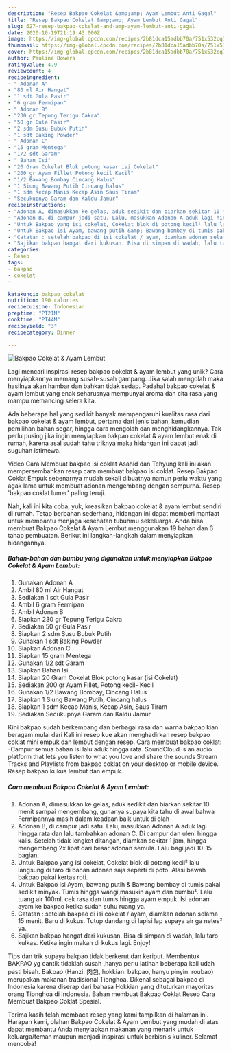```yaml
---
description: "Resep Bakpao Cokelat &amp;amp; Ayam Lembut Anti Gagal"
title: "Resep Bakpao Cokelat &amp;amp; Ayam Lembut Anti Gagal"
slug: 627-resep-bakpao-cokelat-and-amp-ayam-lembut-anti-gagal
date: 2020-10-19T21:19:43.000Z
image: https://img-global.cpcdn.com/recipes/2b81dca15adbb70a/751x532cq70/bakpao-cokelat-ayam-lembut-foto-resep-utama.jpg
thumbnail: https://img-global.cpcdn.com/recipes/2b81dca15adbb70a/751x532cq70/bakpao-cokelat-ayam-lembut-foto-resep-utama.jpg
cover: https://img-global.cpcdn.com/recipes/2b81dca15adbb70a/751x532cq70/bakpao-cokelat-ayam-lembut-foto-resep-utama.jpg
author: Pauline Bowers
ratingvalue: 4.9
reviewcount: 4
recipeingredient:
- " Adonan A"
- "80 ml Air Hangat"
- "1 sdt Gula Pasir"
- "6 gram Fermipan"
- " Adonan B"
- "230 gr Tepung Terigu Cakra"
- "50 gr Gula Pasir"
- "2 sdm Susu Bubuk Putih"
- "1 sdt Baking Powder"
- " Adonan C"
- "15 gram Mentega"
- "1/2 sdt Garam"
- " Bahan Isi"
- "20 Gram Cokelat Blok potong kasar isi Cokelat"
- "200 gr Ayam Fillet Potong kecil Kecil"
- "1/2 Bawang Bombay Cincang Halus"
- "1 Siung Bawang Putih Cincang halus"
- "1 sdm Kecap Manis Kecap Asin Saus Tiram"
- "Secukupnya Garam dan Kaldu Jamur"
recipeinstructions:
- "Adonan A, dimasukkan ke gelas, aduk sedikit dan biarkan sekitar 10 menit sampai mengembang, gunanya supaya kita tahu di awal bahwa Fermipannya masih dalam keadaan baik untuk di olah"
- "Adonan B, di campur jadi satu. Lalu, masukkan Adonan A aduk lagi hingga rata dan lalu tambahkan adonan C. Di campur dan uleni hingga kalis. Setelah tidak lengket ditangan, diamkan sekitar 1 jam, hingga mengembang 2x lipat dari besar adonan semula. Lalu bagi jadi 10-15 bagian."
- "Untuk Bakpao yang isi cokelat, Cokelat blok di potong kecil² lalu langsung di taro di bahan adonan saja seperti di poto. Alasi bawah bakpao pakai kertas roti."
- "Untuk Bakpao isi Ayam, bawang putih &amp; Bawang bombay di tumis pakai sedikit minyak. Tumis hingga wangi,masukin ayam dan bumbu². Lalu tuang air 100ml, cek rasa dan tumis hingga ayam empuk. Isi adonan ayam ke bakpao ketika sudah suhu ruang ya."
- "Catatan : setelah bakpao di isi cokelat / ayam, diamkan adonan selama 15 menit. Baru di kukus. Tutup dandang di lapisi lap supaya air ga netes² ya."
- "Sajikan bakpao hangat dari kukusan. Bisa di simpan di wadah, lalu taro kulkas. Ketika ingin makan di kukus lagi. Enjoy!"
categories:
- Resep
tags:
- bakpao
- cokelat
- 

katakunci: bakpao cokelat  
nutrition: 190 calories
recipecuisine: Indonesian
preptime: "PT21M"
cooktime: "PT44M"
recipeyield: "3"
recipecategory: Dinner

---
```



![Bakpao Cokelat &amp; Ayam Lembut](https://img-global.cpcdn.com/recipes/2b81dca15adbb70a/751x532cq70/bakpao-cokelat-ayam-lembut-foto-resep-utama.jpg)

Lagi mencari inspirasi resep bakpao cokelat &amp; ayam lembut yang unik? Cara menyiapkannya memang susah-susah gampang. Jika salah mengolah maka hasilnya akan hambar dan bahkan tidak sedap. Padahal bakpao cokelat &amp; ayam lembut yang enak seharusnya mempunyai aroma dan cita rasa yang mampu memancing selera kita.

Ada beberapa hal yang sedikit banyak mempengaruhi kualitas rasa dari bakpao cokelat &amp; ayam lembut, pertama dari jenis bahan, kemudian pemilihan bahan segar, hingga cara mengolah dan menghidangkannya. Tak perlu pusing jika ingin menyiapkan bakpao cokelat &amp; ayam lembut enak di rumah, karena asal sudah tahu triknya maka hidangan ini dapat jadi suguhan istimewa.

Video Cara Membuat bakpao isi coklat Asahid dan Tehyung kali ini akan mempersembahkan resep cara membuat bakpao isi coklat. Resep Bakpao Coklat Empuk sebenarnya mudah sekali dibuatnya namun perlu waktu yang agak lama untuk membuat adonan mengembang dengan sempurna. Resep &#39;bakpao coklat lumer&#39; paling teruji.


Nah, kali ini kita coba, yuk, kreasikan bakpao cokelat &amp; ayam lembut sendiri di rumah. Tetap berbahan sederhana, hidangan ini dapat memberi manfaat untuk membantu menjaga kesehatan tubuhmu sekeluarga. Anda bisa membuat Bakpao Cokelat &amp; Ayam Lembut menggunakan 19 bahan dan 6 tahap pembuatan. Berikut ini langkah-langkah dalam menyiapkan hidangannya.

<!--inarticleads1-->

##### Bahan-bahan dan bumbu yang digunakan untuk menyiapkan Bakpao Cokelat &amp; Ayam Lembut:

1. Gunakan  Adonan A
1. Ambil 80 ml Air Hangat
1. Sediakan 1 sdt Gula Pasir
1. Ambil 6 gram Fermipan
1. Ambil  Adonan B
1. Siapkan 230 gr Tepung Terigu Cakra
1. Sediakan 50 gr Gula Pasir
1. Siapkan 2 sdm Susu Bubuk Putih
1. Gunakan 1 sdt Baking Powder
1. Siapkan  Adonan C
1. Siapkan 15 gram Mentega
1. Gunakan 1/2 sdt Garam
1. Siapkan  Bahan Isi
1. Siapkan 20 Gram Cokelat Blok potong kasar (isi Cokelat)
1. Sediakan 200 gr Ayam Fillet, Potong kecil- Kecil
1. Gunakan 1/2 Bawang Bombay, Cincang Halus
1. Siapkan 1 Siung Bawang Putih, Cincang halus
1. Siapkan 1 sdm Kecap Manis, Kecap Asin, Saus Tiram
1. Sediakan Secukupnya Garam dan Kaldu Jamur


Kini bakpao sudah berkembang dan berbagai rasa dan warna bakpao kian beragam mulai dari Kali ini resep kue akan menghadirkan resep bakpao coklat mini empuk dan lembut dengan resep. Cara membuat bakpao coklat: -Campur semua bahan isi lalu aduk hingga rata. SoundCloud is an audio platform that lets you listen to what you love and share the sounds Stream Tracks and Playlists from bakpao coklat on your desktop or mobile device. Resep bakpao kukus lembut dan empuk. 

<!--inarticleads2-->

##### Cara membuat Bakpao Cokelat &amp; Ayam Lembut:

1. Adonan A, dimasukkan ke gelas, aduk sedikit dan biarkan sekitar 10 menit sampai mengembang, gunanya supaya kita tahu di awal bahwa Fermipannya masih dalam keadaan baik untuk di olah
1. Adonan B, di campur jadi satu. Lalu, masukkan Adonan A aduk lagi hingga rata dan lalu tambahkan adonan C. Di campur dan uleni hingga kalis. Setelah tidak lengket ditangan, diamkan sekitar 1 jam, hingga mengembang 2x lipat dari besar adonan semula. Lalu bagi jadi 10-15 bagian.
1. Untuk Bakpao yang isi cokelat, Cokelat blok di potong kecil² lalu langsung di taro di bahan adonan saja seperti di poto. Alasi bawah bakpao pakai kertas roti.
1. Untuk Bakpao isi Ayam, bawang putih &amp; Bawang bombay di tumis pakai sedikit minyak. Tumis hingga wangi,masukin ayam dan bumbu². Lalu tuang air 100ml, cek rasa dan tumis hingga ayam empuk. Isi adonan ayam ke bakpao ketika sudah suhu ruang ya.
1. Catatan : setelah bakpao di isi cokelat / ayam, diamkan adonan selama 15 menit. Baru di kukus. Tutup dandang di lapisi lap supaya air ga netes² ya.
1. Sajikan bakpao hangat dari kukusan. Bisa di simpan di wadah, lalu taro kulkas. Ketika ingin makan di kukus lagi. Enjoy!


Tips dan trik supaya bakpao tidak berkerut dan keriput. Membentuk BAKPAO yg cantik tidaklah susah ,hanya perlu latihan beberapa kali udah pasti bisah. Bakpao (Hanzi: 肉包, hokkian: bakpao, hanyu pinyin: roubao) merupakan makanan tradisional Tionghoa. Dikenal sebagai bakpao di Indonesia karena diserap dari bahasa Hokkian yang dituturkan mayoritas orang Tionghoa di Indonesia. Bahan membuat Bakpao Coklat Resep Cara Membuat Bakpao Coklat Spesial. 

Terima kasih telah membaca resep yang kami tampilkan di halaman ini. Harapan kami, olahan Bakpao Cokelat &amp; Ayam Lembut yang mudah di atas dapat membantu Anda menyiapkan makanan yang menarik untuk keluarga/teman maupun menjadi inspirasi untuk berbisnis kuliner. Selamat mencoba!
